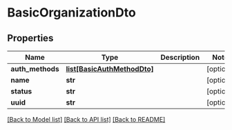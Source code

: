 # BasicOrganizationDto

## Properties

| Name             | Type                                                  | Description | Notes      |
| ---------------- | ----------------------------------------------------- | ----------- | ---------- |
| **auth_methods** | [**list[BasicAuthMethodDto]**](BasicAuthMethodDto.md) |             | [optional] |
| **name**         | **str**                                               |             | [optional] |
| **status**       | **str**                                               |             | [optional] |
| **uuid**         | **str**                                               |             | [optional] |

[[Back to Model list]](../README.md#documentation-for-models) [[Back to API list]](../README.md#documentation-for-api-endpoints) [[Back to README]](../README.md)
